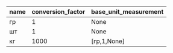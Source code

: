 |name|conversion_factor|base_unit_measurement|
|----|-----------------|---------------------|
|гр|1|None|
|шт|1|None|
|кг|1000|[гр,1,None]|
